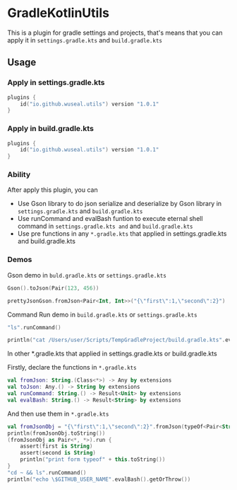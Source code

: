 # GradleKotlinUtils

This is a plugin for gradle settings and projects, that's means that you can apply it in `settings.gradle.kts` and `build.gradle.kts`

## Usage

### Apply in settings.gradle.kts

```kotlin
plugins {
    id("io.github.wuseal.utils") version "1.0.1"
}
```

### Apply in build.gradle.kts

```kotlin
plugins {
    id("io.github.wuseal.utils") version "1.0.1"
}
```

### Ability
After apply this plugin, you can 

* Use Gson library to do json serialize and deserialize by Gson library in `settings.gradle.kts` and `build.gradle.kts`
* Use runCommand and evalBash funtion to execute eternal shell command in `settings.gradle.kts and` and `build.gradle.kts`
* Use pre functions in any `*.gradle.kts` that applied in settings.gradle.kts and build.gradle.kts

### Demos
Gson demo in `buld.gradle.kts` or `settings.gradle.kts`
```kotlin
Gson().toJson(Pair(123, 456))

prettyJsonGson.fromJson<Pair<Int, Int>>("{\"first\":1,\"second\":2}")
```

Command Run demo in `build.gradle.kts` or `settings.gradle.kts`

```kotlin
"ls".runCommand()

println("cat /Users/user/Scripts/TempGradleProject/build.gradle.kts".evalBash())

```

In other *.gradle.kts that applied in settings.gradle.kts or build.gradle.kts

Firstly, declare the functions in `*.gradle.kts`
```kotlin
val fromJson: String.(Class<*>) -> Any by extensions
val toJson: Any.() -> String by extensions
val runCommand: String.() -> Result<Unit> by extensions
val evalBash: String.() -> Result<String> by extensions
```
And then use them in `*.gradle.kts`
```kotlin
val fromJsonObj = "{\"first\":1,\"second\":2}".fromJson(typeOf<Pair<String, String>>().concreteClass)
println(fromJsonObj.toString())
(fromJsonObj as Pair<*, *>).run {
    assert(first is String)
    assert(second is String)
    println("print form typeof" + this.toString())
}
"cd ~ && ls".runCommand()
println("echo \$GITHUB_USER_NAME".evalBash().getOrThrow())
```
